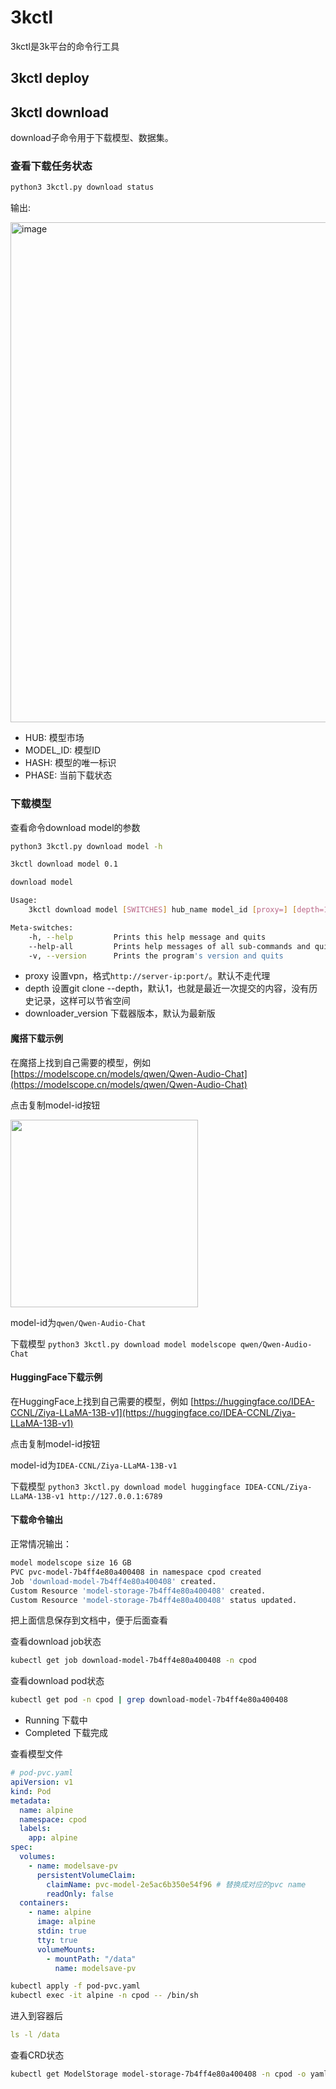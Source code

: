 # 3kctl
3kctl是3k平台的命令行工具

## 3kctl deploy

## 3kctl download
download子命令用于下载模型、数据集。
### 查看下载任务状态
```bash
python3 3kctl.py download status
```
输出:

<img width="800" alt="image" src="https://github.com/NascentCore/3k/assets/152252984/0b10010c-93f9-40c9-8f48-666f14f163c8">

- HUB: 模型市场
- MODEL_ID: 模型ID
- HASH: 模型的唯一标识
- PHASE: 当前下载状态

### 下载模型
查看命令download model的参数
```bash
python3 3kctl.py download model -h
```
```bash
3kctl download model 0.1

download model

Usage:
    3kctl download model [SWITCHES] hub_name model_id [proxy=] [depth=1] [downloader_version=v0.0.4] [namespace=cpod]

Meta-switches:
    -h, --help         Prints this help message and quits
    --help-all         Prints help messages of all sub-commands and quits
    -v, --version      Prints the program's version and quits

```
- proxy 设置vpn，格式`http://server-ip:port/`。默认不走代理
- depth 设置git clone --depth，默认1，也就是最近一次提交的内容，没有历史记录，这样可以节省空间
- downloader_version 下载器版本，默认为最新版

#### 魔搭下载示例
在魔搭上找到自己需要的模型，例如 [https://modelscope.cn/models/qwen/Qwen-Audio-Chat](https://modelscope.cn/models/qwen/Qwen-Audio-Chat)

点击复制model-id按钮

<img width="300" src="https://github.com/NascentCore/3k/assets/152252984/57d9aeae-45ee-41d1-bb5b-bca1e4550147">

model-id为`qwen/Qwen-Audio-Chat`

下载模型 `python3 3kctl.py download model modelscope qwen/Qwen-Audio-Chat`

#### HuggingFace下载示例
在HuggingFace上找到自己需要的模型，例如 [https://huggingface.co/IDEA-CCNL/Ziya-LLaMA-13B-v1](https://huggingface.co/IDEA-CCNL/Ziya-LLaMA-13B-v1)

点击复制model-id按钮

model-id为`IDEA-CCNL/Ziya-LLaMA-13B-v1`

下载模型 `python3 3kctl.py download model huggingface IDEA-CCNL/Ziya-LLaMA-13B-v1 http://127.0.0.1:6789`


#### 下载命令输出
正常情况输出：
```bash
model modelscope size 16 GB
PVC pvc-model-7b4ff4e80a400408 in namespace cpod created
Job 'download-model-7b4ff4e80a400408' created.
Custom Resource 'model-storage-7b4ff4e80a400408' created.
Custom Resource 'model-storage-7b4ff4e80a400408' status updated.
```

把上面信息保存到文档中，便于后面查看

查看download job状态
```bash
kubectl get job download-model-7b4ff4e80a400408 -n cpod
```

查看download pod状态
```bash
kubectl get pod -n cpod | grep download-model-7b4ff4e80a400408
```

- Running 下载中
- Completed 下载完成

查看模型文件
```yaml
# pod-pvc.yaml
apiVersion: v1
kind: Pod
metadata:
  name: alpine
  namespace: cpod
  labels:
    app: alpine
spec:
  volumes:
    - name: modelsave-pv
      persistentVolumeClaim:
        claimName: pvc-model-2e5ac6b350e54f96 # 替换成对应的pvc name
        readOnly: false
  containers:
    - name: alpine
      image: alpine
      stdin: true
      tty: true
      volumeMounts:
        - mountPath: "/data"
          name: modelsave-pv
```

```bash
kubectl apply -f pod-pvc.yaml
kubectl exec -it alpine -n cpod -- /bin/sh
```
进入到容器后
```yaml
ls -l /data
```

查看CRD状态
```bash
kubectl get ModelStorage model-storage-7b4ff4e80a400408 -n cpod -o yaml
```
